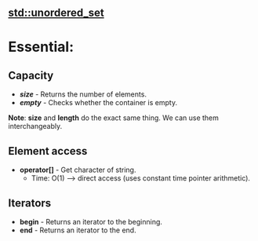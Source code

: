 ## [std::unordered_set](https://en.cppreference.com/w/cpp/container/unordered_set.html)

# Essential:

## Capacity

- ***size*** - Returns the number of elements.
- ***empty*** - Checks whether the container is empty.

**Note**: **size** and **length** do the exact same thing. We can use them interchangeably.

## Element access

- **operator[]** - Get character of string.
  - Time: O(1) --> direct access (uses constant time pointer arithmetic).

## Iterators
- **begin** - Returns an iterator to the beginning.
- **end** - Returns an iterator to the end.
